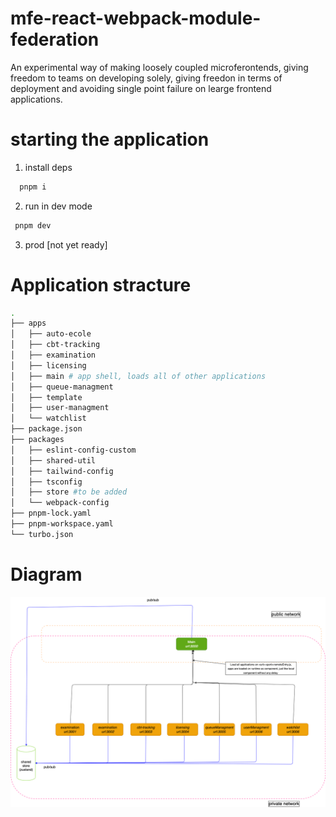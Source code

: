 # mfe-react-webpack-module-federation
An experimental way of making loosely coupled microferontends, giving freedom to teams on developing solely, giving freedon in terms of deployment and avoiding single point failure on learge frontend applications. 

# starting the application

1. install deps
  ```bash
    pnpm i
  ```
2. run in dev mode
```bash
 pnpm dev
```
3. prod [not yet ready]


# Application stracture

```bash
.
├── apps
│   ├── auto-ecole
│   ├── cbt-tracking
│   ├── examination
│   ├── licensing
│   ├── main # app shell, loads all of other applications
│   ├── queue-managment
│   ├── template
│   ├── user-managment
│   └── watchlist
├── package.json
├── packages
│   ├── eslint-config-custom
│   ├── shared-util
│   ├── tailwind-config
│   ├── tsconfig
│   ├── store #to be added
│   └── webpack-config
├── pnpm-lock.yaml
├── pnpm-workspace.yaml
└── turbo.json
```

# Diagram

![diagram](./arch.png)